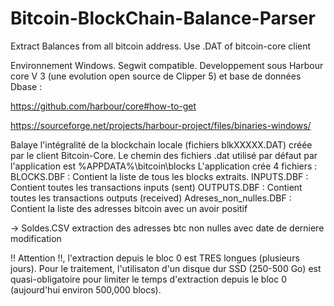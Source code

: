 # Bitcoin-BlockChain-Balance-Parser
Extract Balances from all bitcoin address. Use .DAT of bitcoin-core client

Environnement Windows. Segwit compatible.
Developpement sous Harbour core V 3 (une evolution open source de Clipper 5) et base de données Dbase :

https://github.com/harbour/core#how-to-get

https://sourceforge.net/projects/harbour-project/files/binaries-windows/

Balaye l'intégralité de la blockchain locale (fichiers blkXXXXX.DAT) créée par le client Bitcoin-Core.
Le chemin des fichiers .dat utilisé par défaut par l'application est %APPDATA%\bitcoin\blocks
L'application crée 4 fichiers :
BLOCKS.DBF : Contient la liste de tous les blocks extraits.
INPUTS.DBF : Contient toutes les transactions inputs (sent)
OUTPUTS.DBF : Contient toutes les transactions outputs (received)
Adreses_non_nulles.DBF : Contient la liste des adresses bitcoin avec un avoir positif

-> Soldes.CSV extraction des adresses btc non nulles avec date de derniere modification

!! Attention !!, l'extraction depuis le bloc 0 est TRES longues (plusieurs jours). Pour le traitement, l'utilisaton d'un disque dur SSD (250-500 Go) est quasi-obligatoire pour limiter le temps d'extraction depuis le bloc 0 (aujourd'hui environ 500,000 blocs).





